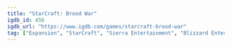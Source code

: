 ```yaml
---
title: "StarCraft: Brood War"
igdb_id: 456
igdb_url: "https://www.igdb.com/games/starcraft-brood-war"
tag: ["Expansion", "StarCraft", "Sierra Entertainment", "Blizzard Entertainment", "Saffire", "Real Time Strategy (RTS)", "Strategy", "Single player", "Multiplayer", "Bird view / Isometric", "Science fiction"]
---
```

